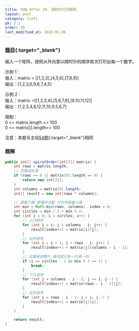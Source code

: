 ```yaml
---
title: 剑指 Offer 29. 顺时针打印矩阵
layout: post
category: lcof1
pk: 2.1
order: 29
last_modified_at: 2022-01-06
---
```


### [题目](https://leetcode.cn/problems/shun-shi-zhen-da-yin-ju-zhen-lcof/){:target="_blank"}

输入一个矩阵，按照从外向里以顺时针的顺序依次打印出每一个数字。

示例 1：  
输入：matrix = [[1,2,3],[4,5,6],[7,8,9]]  
输出：[1,2,3,6,9,8,7,4,5]

示例 2：  
输入：matrix =[[1,2,3,4],[5,6,7,8],[9,10,11,12]]  
输出：[1,2,3,4,8,12,11,10,9,5,6,7]


限制：  
0 <= matrix.length <= 100  
0 <= matrix[i].length<= 100

注意：本题与主站[54题](https://leetcode.cn/problems/spiral-matrix/){:target="_blank"}相同

### 题解

```java
public int[] spiralOrder(int[][] matrix) {
    int rows = matrix.length;
    // 空数组处理
    if (rows == 0 || matrix[0].length == 0) {
        return new int[]{};
    }
    int columns = matrix[0].length;
    int[] result = new int[rows * columns];

    // 圆圈个数 即循环次数 行列中取最小值
    int min = Math.min(rows, columns), index = 0;
    int circles = min / 2 + min % 2;
    for (int i = 0; i < circles; i++) {
        // 上行顺序
        for (int j = i; j < columns - i; j++) {
            result[index++] = matrix[i][j];
        }
        // 右列顺序
        for (int j = i + 1; j < rows - i; j++) {
            result[index++] = matrix[j][columns - i - 1];
        }
        // 如果是奇数行 最内层只有一行或一列
        if (i == circles - 1 && min % 2 == 1) {
            break;
        }
        // 下行逆序
        for (int j = columns - i - 2; j >= i; j--) {
            result[index++] = matrix[rows - i - 1][j];
        }
        // 左列逆序
        for (int j = rows - i - 2; j > i; j--) {
            result[index++] = matrix[j][i];
        }
    }

    return result;
}
```